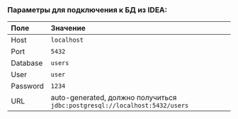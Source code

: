 ### Параметры для подключения к БД из IDEA:

|Поле|	Значение|
|:--|:--|
|Host|`localhost`|
|Port|`5432`|
|Database|`users`|
|User|`user`|
|Password|`1234`|
|URL|auto-generated, должно получиться `jdbc:postgresql://localhost:5432/users`|

